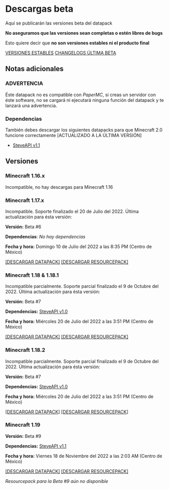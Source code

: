 # Descargas **beta**

Aquí se publicarán las versiones beta del datapack

**No aseguramos que las versiones sean completas o estén libres de bugs**

Esto quiere decir que **no son versiones estables ni el producto final**

[VERSIONES ESTABLES](https://tacozyt.github.io/lezah/downloads)
[CHANGELOGS ÚLTIMA BETA](https://github.com/tacozyt/lezah/releases/latest)

## Notas adicionales

### ADVERTENCIA

Éste datapack no es compatible con *PaperMC*, si creas un servidor con éste software, no se cargará ni ejecutará ninguna función del datapack y te lanzará una advertencia.

### Dependencias

También debes descargar los siguientes datapacks para que Minecraft 2.0 funcione correctamente [ACTUALIZADO A LA ÚLTIMA VERSIÓN]

 - [SteveAPI v1.1](https://github.com/tacozyt/steveapi/releases/tag/v1.1)

## Versiones

### Minecraft 1.16.x

Incompatible, no hay descargas para Minecraft 1.16


### Minecraft 1.17.x

Incompatible. Soporte finalizado el 20 de Julio del 2022. Última actualización para ésta versión:

**Versión:** Beta #6

**Dependencias**: *No hay dependencias*

**Fecha y hora:** Domingo 10 de Julio del 2022 a las 8:35 PM (Centro de México)

[[DESCARGAR DATAPACK]](https://github.com/tacozyt/lezah/releases/download/beta6_edit/Minecraft_2.0_Beta6_MC_1.17.zip)
[[DESCARGAR RESOURCEPACK]](https://github.com/tacozyt/lezah-assets/releases/download/RP-v1.1/Minecraft_2.0_RP_v1.1_MC1.17.zip)


### Minecraft 1.18 & 1.18.1

Incompatible parcialmente. Soporte parcial finalizado el 9 de Octubre del 2022. Última actualización para ésta versión:

**Versión:** Beta #7

**Dependencias:** [SteveAPI v1.0](https://github.com/tacozyt/steveapi/releases/tag/v1.0)

**Fecha y hora:** Miércoles 20 de Julio del 2022 a las 3:51 PM (Centro de México)

[[DESCARGAR DATAPACK]](https://github.com/tacozyt/lezah/releases/download/beta7/Minecraft_2.0_Beta7_MC_1.18.zip)
[[DESCARGAR RESOURCEPACK]](https://github.com/tacozyt/lezah-assets/releases/download/RP-v1.1/Minecraft_2.0_RP_v1.1_MC1.18.zip)


### Minecraft 1.18.2

Incompatible parcialmente. Soporte parcial finalizado el 9 de Octubre del 2022. Última actualización para ésta versión:

**Versión:** Beta #7

**Dependencias:** [SteveAPI v1.0](https://github.com/tacozyt/steveapi/releases/tag/v1.0)

**Fecha y hora:** Miércoles 20 de Julio del 2022 a las 3:51 PM (Centro de México)

[[DESCARGAR DATAPACK]](https://github.com/tacozyt/lezah/releases/download/beta7/Minecraft_2.0_Beta7_MC_1.18.2.zip)
[[DESCARGAR RESOURCEPACK]](https://github.com/tacozyt/lezah-assets/releases/download/RP-v1.1/Minecraft_2.0_RP_v1.1_MC1.18.zip)


### Minecraft 1.19

**Versión:** Beta #9

**Dependencias:** [SteveAPI v1.1](https://github.com/tacozyt/steveapi/releases/tag/v1.1)

**Fecha y hora:** Viernes 18 de Noviembre del 2022 a las 2:03 AM (Centro de México)

[[DESCARGAR DATAPACK]](https://github.com/tacozyt/lezah/releases/download/beta9/LezaH_DP_Beta9_MC_1.19.zip)
[[DESCARGAR RESOURCEPACK]](https://github.com/tacozyt/lezah-assets/releases/download/RP-v1.3/LezaH_DP_RP_v1.3_MC1.19.zip)

*Resourcepack para la Beta #9 aún no disponible*
